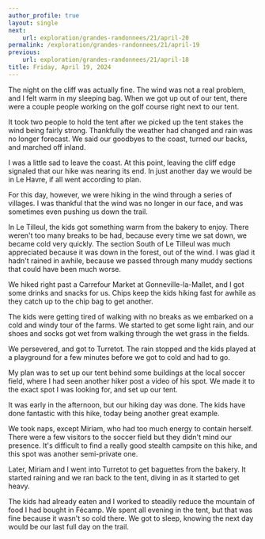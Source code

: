 ```yaml
---
author_profile: true
layout: single
next:
    url: exploration/grandes-randonnees/21/april-20
permalink: /exploration/grandes-randonnees/21/april-19
previous:
    url: exploration/grandes-randonnees/21/april-18
title: Friday, April 19, 2024
---
```

The night on the cliff was actually fine. The wind was not a real problem, and I felt warm in my sleeping bag. When we got up out of our tent, there were a couple people working on the golf course right next to our tent.

It took two people to hold the tent after we picked up the tent stakes the wind being fairly strong. Thankfully the weather had changed and rain was no longer forecast. We said our goodbyes to the coast, turned our backs, and marched off inland.

I was a little sad to leave the coast. At this point, leaving the cliff edge signaled that our hike was nearing its end. In just another day we would be in Le Havre, if all went according to plan.

For this day, however, we were hiking in the wind through a series of villages. I was thankful that the wind was no longer in our face, and was sometimes even pushing us down the trail.

In Le Tilleul, the kids got something warm from the bakery to enjoy. There weren't too many breaks to be had, because every time we sat down, we became cold very quickly. The section South of Le Tilleul was much appreciated because it was down in the forest, out of the wind. I was glad it hadn't rained in awhile, because we passed through many muddy sections that could have been much worse.

We hiked right past a Carrefour Market at Gonneville-la-Mallet, and I got some drinks and snacks for us. Chips keep the kids hiking fast for awhile as they catch up to the chip bag to get another.

The kids were getting tired of walking with no breaks as we embarked on a cold and windy tour of the farms. We started to get some light rain, and our shoes and socks got wet from walking through the wet grass in the fields.

We persevered, and got to Turretot. The rain stopped and the kids played at a playground for a few minutes before we got to cold and had to go.

My plan was to set up our tent behind some buildings at the local soccer field, where I had seen another hiker post a video of his spot. We made it to the exact spot I was looking for, and set up our tent.

It was early in the afternoon, but our hiking day was done. The kids have done fantastic with this hike, today being another great example.

We took naps, except Miriam, who had too much energy to contain herself. There were a few visitors to the soccer field but they didn't mind our presence. It's difficult to find a really good stealth campsite on this hike, and this spot was another semi-private one.

Later, Miriam and I went into Turretot to get baguettes from the bakery. It started raining and we ran back to the tent, diving in as it started to get heavy.

The kids had already eaten and I worked to steadily reduce the mountain of food I had bought in Fécamp. We spent all evening in the tent, but that was fine because it wasn't so cold there. We got to sleep, knowing the next day would be our last full day on the trail.